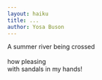 ```yaml
---
layout: haiku
title: ...
author: Yosa Buson
---
```


A summer river being crossed</br>   
how pleasing</br>
with sandals in my hands!</br>